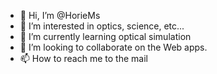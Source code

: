 - 👋 Hi, I’m @HorieMs
- 👀 I’m interested in optics, science, etc...
- 🌱 I’m currently learning optical simulation
- 💞️ I’m looking to collaborate on the Web apps.
- 📫 How to reach me to the mail

<!---
HorieMs/HorieMs is a ✨ special ✨ repository because its `README.md` (this file) appears on your GitHub profile.
You can click the Preview link to take a look at your changes.
--->
